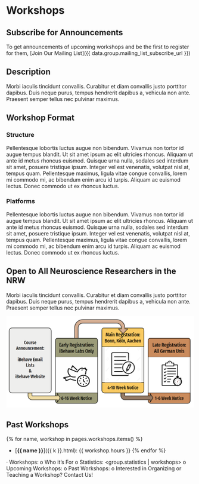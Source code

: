 # Workshops

## Subscribe for Announcements

To get announcements of upcoming workshops and be the first to register for them, [Join Our Mailing List]({{ data.group.mailing_list_subscribe_url }})

## Description

Morbi iaculis tincidunt convallis. Curabitur et diam convallis justo porttitor dapibus. Duis neque purus, tempus hendrerit dapibus a, vehicula non ante. Praesent semper tellus nec pulvinar maximus.

## Workshop Format

### Structure

Pellentesque lobortis luctus augue non bibendum. Vivamus non tortor id augue tempus blandit. Ut sit amet ipsum ac elit ultricies rhoncus. Aliquam ut ante id metus rhoncus euismod. Quisque urna nulla, sodales sed interdum sit amet, posuere tristique ipsum. Integer vel est venenatis, volutpat nisl at, tempus quam. Pellentesque maximus, ligula vitae congue convallis, lorem mi commodo mi, ac bibendum enim arcu id turpis. Aliquam ac euismod lectus. Donec commodo ut ex rhoncus luctus.

### Platforms

Pellentesque lobortis luctus augue non bibendum. Vivamus non tortor id augue tempus blandit. Ut sit amet ipsum ac elit ultricies rhoncus. Aliquam ut ante id metus rhoncus euismod. Quisque urna nulla, sodales sed interdum sit amet, posuere tristique ipsum. Integer vel est venenatis, volutpat nisl at, tempus quam. Pellentesque maximus, ligula vitae congue convallis, lorem mi commodo mi, ac bibendum enim arcu id turpis. Aliquam ac euismod lectus. Donec commodo ut ex rhoncus luctus.

## Open to All Neuroscience Researchers in the NRW

Morbi iaculis tincidunt convallis. Curabitur et diam convallis justo porttitor dapibus. Duis neque purus, tempus hendrerit dapibus a, vehicula non ante. Praesent semper tellus nec pulvinar maximus.

![Registration System](/static/images/early-registration-concept.png)

## Past Workshops

{% for name, workshop in pages.workshops.items() %}
  - [**{{ name }}**]({{ k }}.html): {{ workshop.hours }}
{% endfor %}



·	Workshops:
o	Who it’s For
o	Statistics: <group.statistics | workshops>
o	Upcoming Workshops: <Workshops>
o	Past Workshops: <Workshops>
o	Interested in Organizing or Teaching a Workshop? Contact Us!

